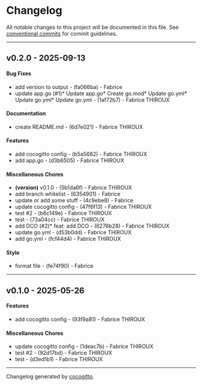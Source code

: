 # Changelog
All notable changes to this project will be documented in this file. See [conventional commits](https://www.conventionalcommits.org/) for commit guidelines.

- - -
## v0.2.0 - 2025-09-13
#### Bug Fixes
- add version to output - (fa066ba) - Fabrice
- update app.go (#1)* Update app.go* Create go.mod* Update go.yml* Update go.yml* Update go.yml - (1af72b7) - Fabrice THIROUX
#### Documentation
- create README.md - (6d7e021) - Fabrice THIROUX
#### Features
- add cocogitto config - (b5a5682) - Fabrice THIROUX
- add app.go - (d3b6505) - Fabrice THIROUX
#### Miscellaneous Chores
- **(version)** v0.1.0 - (5b1da6f) - Fabrice THIROUX
- add branch whitelist - (6354901) - Fabrice
- update or add some stuff - (4c9ebe8) - Fabrice
- update cocogitto config - (47f6f13) - Fabrice THIROUX
- test #2 - (b6c149e) - Fabrice THIROUX
- test - (73a04cc) - Fabrice THIROUX
- add DCO (#2)* feat: add DCO - (6276b28) - Fabrice THIROUX
- update go.yml - (d53b0dd) - Fabrice THIROUX
- add go.yml - (fcf44d4) - Fabrice THIROUX
#### Style
- format file - (fe74f90) - Fabrice

- - -

## v0.1.0 - 2025-05-26
#### Features
- add cocogitto config - (93f9a81) - Fabrice THIROUX
#### Miscellaneous Chores
- update cocogitto config - (1deac7b) - Fabrice THIROUX
- test #2 - (92d17bd) - Fabrice THIROUX
- test - (d3ed1b1) - Fabrice THIROUX

- - -

Changelog generated by [cocogitto](https://github.com/cocogitto/cocogitto).
